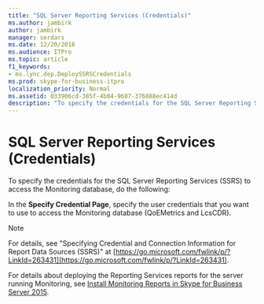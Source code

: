 ```yaml
---
title: "SQL Server Reporting Services (Credentials)"
ms.author: jambirk
author: jambirk
manager: serdars
ms.date: 12/20/2016
ms.audience: ITPro
ms.topic: article
f1_keywords:
- ms.lync.dep.DeploySSRSCredentials
ms.prod: skype-for-business-itpro
localization_priority: Normal
ms.assetid: 033906cd-385f-4b04-9607-376888ec414d
description: "To specify the credentials for the SQL Server Reporting Services (SSRS) to access the Monitoring database, do the following:"
---
```


# SQL Server Reporting Services (Credentials)
 
To specify the credentials for the SQL Server Reporting Services (SSRS) to access the Monitoring database, do the following:
  
In the **Specify Credential Page**, specify the user credentials that you want to use to access the Monitoring database (QoEMetrics and LcsCDR). 
  
> [!NOTE]
> For details, see "Specifying Credential and Connection Information for Report Data Sources (SSRS)" at [https://go.microsoft.com/fwlink/p/?LinkId=263431](https://go.microsoft.com/fwlink/p/?LinkId=263431). 
  
For details about deploying the Reporting Services reports for the server running Monitoring, see [Install Monitoring Reports in Skype for Business Server 2015](../../deploy/deploy-monitoring/install-monitoring-reports.md).
  

